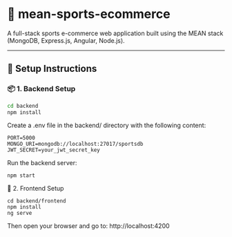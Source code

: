 # 🏀 mean-sports-ecommerce

A full-stack sports e-commerce web application built using the MEAN stack (MongoDB, Express.js, Angular, Node.js).

---

## 🚀 Setup Instructions

### 📦 1. Backend Setup

```bash
cd backend
npm install
```

Create a .env file in the backend/ directory with the following content:
```
PORT=5000
MONGO_URI=mongodb://localhost:27017/sportsdb
JWT_SECRET=your_jwt_secret_key
```

Run the backend server:
```
npm start
```

🎯 2. Frontend Setup
```
cd backend/frontend
npm install
ng serve
```
Then open your browser and go to:
http://localhost:4200
